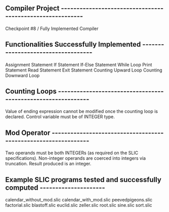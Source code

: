 ## Compiler Project ----------------------------------------------------------

Checkpoint #8 / Fully Implemented Compiler 

## Functionalities Successfully Implemented ----------------------------------- 

Assignment Statement
If Statement
If-Else Statement
While Loop
Print Statement
Read Statement
Exit Statement 
Counting Upward Loop
Counting Downward Loop

## Counting Loops -------------------------------------------------------------

Value of ending expression cannot be modified once the counting loop is declared. 
Control variable must be of INTEGER type. 

## Mod Operator ---------------------------------------------------------------

Two operands must be both INTEGERs (as required on the SLIC specifications). 
Non-integer operands are coerced into integers via truncation. 
Result produced is an integer. 

## Example SLIC programs tested and successfully computed --------------------- 

calendar_without_mod.slic 
calendar_with_mod.slic
peevedpigeons.slic
factorial.slic
blastoff.slic
euclid.slic 
zeller.slic
root.slic 
sine.slic
sort.slic



